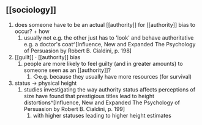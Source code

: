 ## [[sociology]]
1. does someone have to be an actual [[authority]] for [[authority]] bias to occur? + how
	1. usually not e.g. the other just has to 'look' and behave authoritative e.g. a doctor's coat^[Influence, New and Expanded The Psychology of Persuasion by Robert B. Cialdini, p. 198]
2. [[guilt]] · [[authority]] bias
	1. people are more likely to feel guilty (and in greater amounts) to someone seen as an [[authority]]?
		1. ◇e.g. because they usually have more resources (for survival)
3. status → physical height
	1. studies investigating the way authority status affects perceptions of size have found that prestigious titles lead to height distortions^[Influence, New and Expanded The Psychology of Persuasion by Robert B. Cialdini, p. 199]
		1. with higher statuses leading to higher height estimates